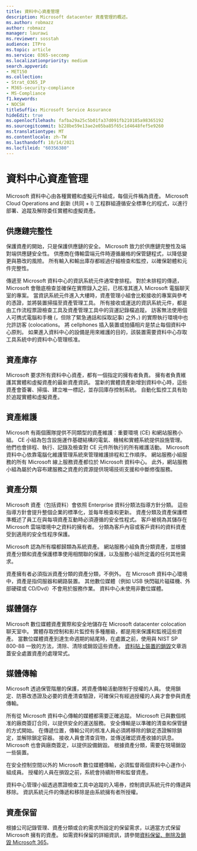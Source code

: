 ```yaml
---
title: 資料中心資產管理
description: Microsoft datacenter 資產管理的概述。
ms.author: robmazz
author: robmazz
manager: laurawi
ms.reviewer: sosstah
audience: ITPro
ms.topic: article
ms.service: O365-seccomp
ms.localizationpriority: medium
search.appverid:
- MET150
ms.collection:
- Strat_O365_IP
- M365-security-compliance
- MS-Compliance
f1.keywords:
- NOCSH
titleSuffix: Microsoft Service Assurance
hideEdit: true
ms.openlocfilehash: fafba29a25c5b01fa37d091fb210185a98365192
ms.sourcegitcommit: b228be59e13ae2e05ba85f65c1d4648fef5e9260
ms.translationtype: MT
ms.contentlocale: zh-TW
ms.lasthandoff: 10/14/2021
ms.locfileid: "60356380"
---
```

# <a name="datacenter-asset-management"></a>資料中心資產管理

Microsoft 資料中心由各種實體和虛擬元件組成，每個元件稱為資產。 Microsoft Cloud Operations and 創新 (共同 + I) 工程群組遵循安全標準化的程式，以進行部署、追蹤及解除委任實體和虛擬資產。

## <a name="supply-chain-integrity"></a>供應鏈完整性

保護資產的開始，只是保護供應鏈的安全。 Microsoft 致力於供應鏈完整性及端對端供應鏈安全性。 供應商在傳輸雲端元件時遵循嚴格的保管鏈程式，以降低變更與篡改的風險。 所有輸入和輸出庫存都經過仔細檢查和監控，以確保韌體和元件完整性。

傳遞至 Microsoft 資料中心的資訊系統元件通常會排程。 對於未排程的傳遞，Microsoft 會徹底檢查並確保在實際錄入之前，已核准其進入 Microsoft 電腦聊天室的專案。 當資訊系統元件進入大樓時，資產管理小組會比較接收的專案與參考的憑證，並將裝置掃描至資產管理工具。 所有接收或運送的資訊系統元件，都是由工作流程票證檢查工具及資產管理工具中的貨運記錄檔追蹤。 訪客無法使用個人可擕式電腦和手機 (，但除了緊急通話和採取記事) 之外，) 的實際執行環境中也允許訪客 (colocations。 將 cellphones 插入裝置或拍攝相片是禁止每個資料中心原則。 如果進入資料中心的設備是用來維護的目的，該裝置需要資料中心存取工具系統中的資料中心管理核准。

## <a name="asset-inventory"></a>資產庫存

Microsoft 要求所有資料中心資產，都有一個指定的擁有者負責。 擁有者負責維護其實體和虛擬資產的最新資產資訊。 當新的實體資產新增到資料中心時，這些資產會簽署、掃描、建立唯一標記，並存回庫存控制系統。 自動化監控工具有助於追蹤實體和虛擬資產。

## <a name="asset-maintenance"></a>資產維護

Microsoft 有兩個團隊提供不同類型的資產維護：重要環境 (CE) 和網站服務小組。 CE 小組為包含設施運作基礎結構的電氣、機械和實體系統提供設施管理。 他們也會排程、執行、記錄及檢查對 CE 元件所執行的所有維護活動。 Microsoft 資料中心依靠電腦化維護管理系統來管理維護排程和工作順序。 網站服務小組服務的所有 Microsoft 線上服務資產都位於 Microsoft 資料中心。 此外，網站服務小組為屬於內容布建服務之資產的資源提供現場技術支援和中斷修復服務。

## <a name="asset-classification"></a>資產分類

Microsoft 資產（包括資料）會依照 Enterprise 資料分類法指導方針分類。 這些指導方針會提升整個企業的標準化，並每年檢查和更新。 資產分類及資產保護標準概述了員工在與每項資產互動時必須遵循的安全性程式。 客戶被視為其儲存在 Microsoft 雲端環境中之資料的擁有者。 分類為客戶內容或客戶資料的資料資產受到適用的安全性程序保護。

Microsoft 認為所有檔都歸類為系統資產。 網站服務小組負責分類資產，並根據資產分類和資產保護標準使用相關聯的保護，以及服務小組所定義的任何其他需求。

資產擁有者必須指派資產分類的資產分類，不例外。 在 Microsoft 資料中心環境中，資產是指伺服器和網路裝置。 其他數位媒體（例如 USB 快閃磁片磁碟機、外部硬碟或 CD/Dvd）不會用於服務作業。 資料中心未使用非數位媒體。

## <a name="media-storage"></a>媒體儲存

Microsoft 數位媒體資產實際和安全地儲存在 Microsoft datacenter colocation 聊天室中。 實體存取控制和影片監控有多種層級，都是用來保護和監視這些資產。 當數位媒體資產到達生命週期的結尾時，在處置之前，使用與 NIST SP 800-88 一致的方法，清除、清除或銷毀這些資產。 [資料貼上裝置的銷毀](assurance-data-bearing-device-destruction.md)文章涵蓋安全處置資產的處理常式。

## <a name="media-transport"></a>媒體傳輸

Microsoft 透過保管階層的保護，將資產傳輸活動限制于授權的人員。 使用鎖定、防篡改憑證及必要的資產清查驗證，可確保只有經過授權的人員才會參與資產傳輸。

所有從 Microsoft 資料中心傳輸的媒體都需要正確追蹤。 Microsoft 已與數個核准的廠商簽訂合同，以提供安全的運送服務。 安全傳輸是以準確的清查和保管鏈的方式開始。 在傳遞位置，傳輸公司的核准人員必須將移除的鎖定憑證解除鎖定，並解除鎖定容器。 接收人員會清查貨物，並傳送確認資產收據的訊息。 Microsoft 也會與廠商簽定，以提供設備銷毀。 根據資產分類，需要在現場銷毀一些裝置。

在安全控制空間以外的 Microsoft 數位媒體傳輸，必須監督兩個資料中心運作小組成員。 授權的人員在損毀之前，系統會持續附帶和監督資產。

資料中心管理小組透過票證檢查工具中追蹤的入場券，控制資訊系統元件的傳遞與移除。 資訊系統元件的傳遞和移除是由系統擁有者所授權。

## <a name="asset-retention"></a>資產保留

根據公司記錄管理、資產分類或合約需求所設定的保留需求，以適當方式保留 Microsoft 擁有的資產。 如需資料保留的詳細資訊，請參閱[資料保留、刪除及銷毀 Microsoft 365](assurance-data-retention-deletion-and-destruction-overview.md)。

